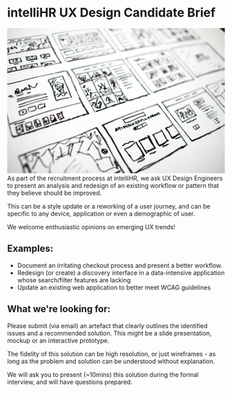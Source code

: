 # intelliHR UX Design Candidate Brief

![UX journey wireframes](banner.jpg)
As part of the recruitment process at intelliHR, we ask UX Design Engineers to present an analysis and redesign of an existing workflow or pattern that they believe should be improved.

This can be a style update or a reworking of a user journey, and can be specific to any device, application or even a demographic of user.

We welcome enthusiastic opinions on emerging UX trends!

## Examples:
- Document an irritating checkout process and present a better workflow.
- Redesign (or create) a discovery interface in a data-intensive application whose search/filter features are lacking
- Update an existing web application to better meet WCAG guidelines

## What we're looking for:
Please submit (via email) an artefact that clearly outlines the identified issues and a recommended solution.  This might be a slide presentation, mockup or an interactive prototype.  

The fidelity of this solution can be high resolution, or just wireframes - as long as the problem and solution can be understood without explanation.

We will ask you to present (~10mins) this solution during the formal interview, and will have questions prepared.
